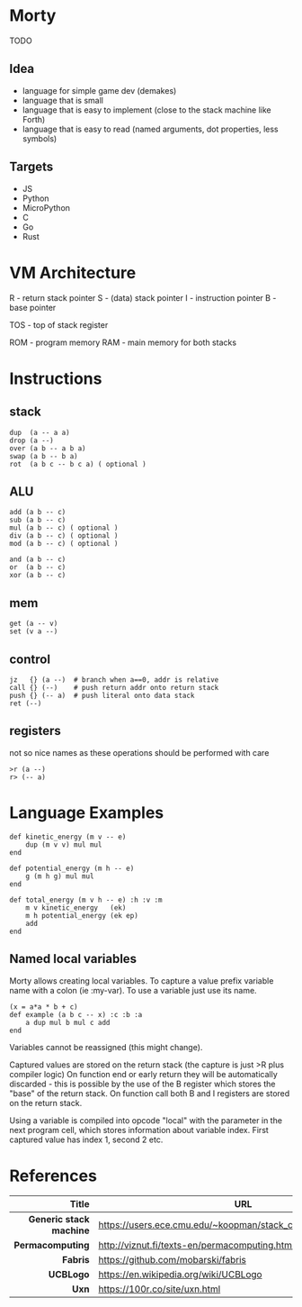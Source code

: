 # Morty

TODO

## Idea

- language for simple game dev (demakes)
- language that is small
- language that is easy to implement (close to the stack machine like Forth)
- language that is easy to read (named arguments, dot properties, less symbols)

## Targets

- JS
- Python
- MicroPython
- C
- Go
- Rust

# VM Architecture

R - return stack pointer
S - (data) stack pointer
I - instruction pointer
B - base pointer

TOS - top of stack register

ROM - program memory
RAM - main memory for both stacks

# Instructions

## stack

```
dup  (a -- a a)
drop (a --)
over (a b -- a b a)
swap (a b -- b a)
rot  (a b c -- b c a) ( optional )
```

## ALU

```
add (a b -- c)
sub (a b -- c)
mul (a b -- c) ( optional )
div (a b -- c) ( optional )
mod (a b -- c) ( optional )

and (a b -- c)
or  (a b -- c)
xor (a b -- c)
```

## mem

```
get (a -- v)
set (v a --)
```

## control

```
jz   {} (a --)  # branch when a==0, addr is relative
call {} (--)    # push return addr onto return stack
push {} (-- a)  # push literal onto data stack
ret (--)
```

## registers

not so nice names as these operations should be performed with care

```
>r (a --)
r> (-- a)
```

# Language Examples

```
def kinetic_energy (m v -- e)
    dup (m v v) mul mul
end

def potential_energy (m h -- e)
    g (m h g) mul mul
end

def total_energy (m v h -- e) :h :v :m
    m v kinetic_energy   (ek)
    m h potential_energy (ek ep)
    add
end
```

## Named local variables

Morty allows creating local variables.
To capture a value prefix variable name with a colon (ie :my-var).
To use a variable just use its name. 

```
(x = a*a * b + c)
def example (a b c -- x) :c :b :a
    a dup mul b mul c add
end
```
Variables cannot be reassigned (this might change).

Captured values are stored on the return stack (the capture is just >R plus compiler logic)
On function end or early return they will be automatically discarded - this is possible
by the use of the B register which stores the "base" of the return stack.
On function call both B and I registers are stored on the return stack.

Using a variable is compiled into opcode "local" with the parameter in the next program cell, which stores information about variable index.
First captured value has index 1, second 2 etc.


# References

|                     Title | URL                                                            |
| ------------------------: | -------------------------------------------------------------- |
| **Generic stack machine** | https://users.ece.cmu.edu/~koopman/stack_computers/sec3_2.html |
|        **Permacomputing** | http://viznut.fi/texts-en/permacomputing.html                  |
|                **Fabris** | https://github.com/mobarski/fabris                             |
|                **UCBLogo**| https://en.wikipedia.org/wiki/UCBLogo                          |
|                   **Uxn** | https://100r.co/site/uxn.html                                  |

[//]: # (online .md editor: https://markdown-editor.github.io/ )
